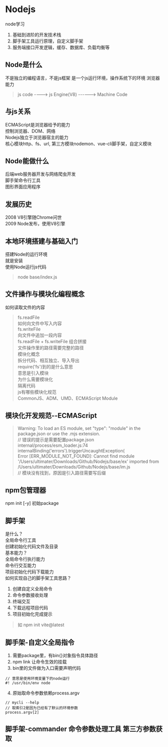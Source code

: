 # Nodejs
node学习
1. 基础到进阶的开发技术栈
2. 脚手架工具运行原理，自定义脚手架
3. 服务端接口开发逻辑，缓存、数据库、负载均衡等

## Node是什么
不是独立的编程语言，不是js框架
是一个js运行环境，操作系统下的环境
浏览器能力
> js code ----> js Engine(V8) ------> Machine Code
## 与js关系
ECMAScript是浏览器给予的能力  
控制浏览器、DOM、网络  
Nodejs独立于浏览器宿主的能力  
核心模块http、fs、url, 第三方模块nodemon、vue-cli脚手架，自定义模块  
## Node能做什么
后端web服务器开发与网络爬虫开发  
脚手架命令行工具  
图形界面应用程序  
## 发展历史
2008 V8引擎随Chrome问世  
2009 Node发布，使用V8引擎  

## 本地环境搭建与基础入门
搭建Node的运行环境  
就是安装  
使用Node运行js代码  
> node base/index.js  

## 文件操作与模块化编程概念
如何读取文件的内容  
> fs.readFile  
如何向文件中写入内容  
> fs.writeFile  
向文件中追加一段内容  
> fs.readFile + fs.writeFile 组合拼接  
文件操作里的路径需要完整的路径  
模块化概念  
> 拆分代码、相互独立、导入导出  
require('fs')到的是什么意思  
> 意思是引入模块  
为什么需要模块化  
隔离代码  
js有哪些模块化规范  
> CommonJS、ADM、UMD、ECMAScript Module  

## 模块化开发规范--ECMAScript
> Warning: To load an ES module, set "type": "module" in the package.json or use the .mjs extension.  
// 错误的提示是需要配置package.json  
> internal/process/esm_loader.js:74  
> internalBinding('errors').triggerUncaughtException(  
> Error [ERR_MODULE_NOT_FOUND]: Cannot find module '/Users/ultimater/Downloads/Github/Nodejs/base/ex' imported from /Users/ultimater/Downloads/Github/Nodejs/base/im.js  
// 模块没有找到，原因是引入路径需要写后缀  

## npm包管理器
npm init [-y] 初始package  

## 脚手架
是什么？  
全局命令行工具  
创建初始化代码文件及目录  
基本能力？  
全局命令行执行能力  
命令行交互能力  
项目初始化代码下载能力  
如何实现自己的脚手架工具思路？  
1. 创建自定义全局命令  
2. 命令参数接收处理  
3. 终端交互  
4. 下载远程项目代码  
5. 项目初始化完成提示  
> 如 npm init vite@latest

## 脚手架-自定义全局指令
1. 需要package里，有bin{}对象指令具体路径
2. npm link 让命令生效的挂载
3. bin里的文件做为入口需要声明代码  
```
// 意思是使用环境变量下的node运行
#! /usr/bin/env node 
```
4. 原始取命令参数依赖process.argv
```
// mycli --help
// 取索引2是因为已经有了默认的环境参数
process.argv[2]
```

## 脚手架-commander 命令参数处理工具 第三方参数获取
